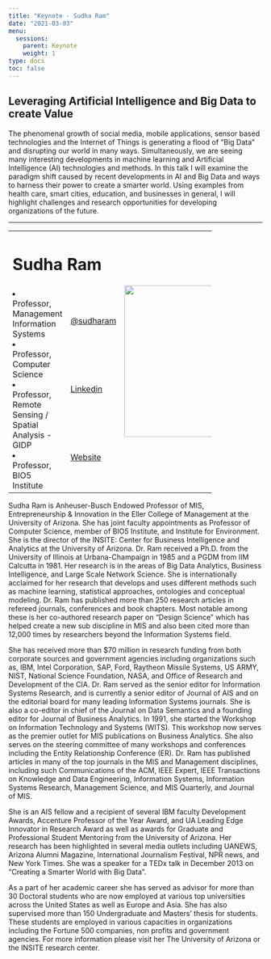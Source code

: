 ```yaml
---
title: "Keynote - Sudha Ram"
date: "2021-03-03"
menu:
  sessions:
    parent: Keynote
    weight: 1
type: docs
toc: false
---
```


## Leveraging Artificial Intelligence and Big Data to create Value
 
The phenomenal growth of social media, mobile  applications, sensor based technologies and  the Internet of Things is generating a flood of  “Big Data” and disrupting our  world in many ways. Simultaneously, we are seeing many interesting developments in machine learning and Artificial Intelligence  (AI) technologies and methods. In this talk I will examine  the paradigm shift caused by recent developments in AI and Big Data and ways to harness their power to  create a smarter world. Using examples from health care, smart cities, education, and businesses in general, I  will  highlight  challenges and  research opportunities for developing organizations of the future.


<hr style="width: 100%; text-align: center; margin-left: 0;" />



<TABLE style="width:80%">
<TR>
<TD COLSPAN="2"><h1>Sudha Ram</h1></TD>
<TD ROWSPAN="4"><img style="float: left;" src="https://appliedmath.arizona.edu/sites/default/files/styles/uaqs_medium/public/images/people/Ram_Sudha.jpg?itok=xjHPqvao" width="300" /></TD>
</TR>
<TR>
<TD ROWSPAN="3"><li> Professor, Management Information Systems</li>
<li>Professor, Computer Science</li>
<li>Professor, Remote Sensing / Spatial Analysis - GIDP</li>
<li>Professor, BIO5 Institute </li></TD>

<TD><i class="fab fa-twitter"></i> <a href="https://twitter.com/sudharam" target="_blank" rel="noopener"> @sudharam</a>
</TD>
</TR>
<TR>
<TD><i class="fab fa-linkedin"></i> <a href="www.linkedin.com/in/SudhaRam" target="_blank" rel="noopener">Linkedin</a>
</TD>
</TR>
<TR>
<TD><i class="fab fa-external-link-alt"></i> <a href="https://mis.eller.arizona.edu/people/sudha-ram" target="_blank" rel="noopener">Website</a>
</TD>
</TR>
</TABLE>

Sudha Ram is Anheuser-Busch Endowed Professor of MIS, Entrepreneurship & Innovation in the Eller College of Management at the University of Arizona. She has joint faculty appointments as Professor of Computer Science, member of BIO5 Institute, and Institute for Environment. She is the director of the INSITE: Center for Business Intelligence and Analytics at the University of Arizona. Dr. Ram received a Ph.D. from the University of Illinois at Urbana-Champaign in 1985 and a PGDM from IIM Calcutta in 1981. Her research is in the areas of Big Data Analytics, Business Intelligence, and Large Scale Network Science. She is internationally acclaimed for her research that develops and uses different methods such as machine learning, statistical approaches, ontologies and conceptual modeling. Dr. Ram has published more than 250 research articles in refereed journals, conferences and book chapters. Most notable among these is her co-authored research paper on “Design Science” which has helped create a new sub discipline in MIS and also been cited more than 12,000 times by researchers beyond the Information Systems field.

She has received more than $70 million in research funding from both corporate sources and government agencies including organizations such as, IBM, Intel Corporation, SAP, Ford, Raytheon Missile Systems, US ARMY, NIST, National Science Foundation, NASA, and Office of Research and Development of the CIA. Dr. Ram served as the senior editor for Information Systems Research, and is currently a senior editor of Journal of AIS and on the editorial board for many leading Information Systems journals. She is also a co-editor in chief of the Journal on Data Semantics and a founding editor for Journal of Business Analytics. In 1991, she started the Workshop on Information Technology and Systems (WITS). This workshop now serves as the premier outlet for MIS publications on Business Analytics. She also serves on the steering committee of many workshops and conferences including the Entity Relationship Conference (ER). Dr. Ram has published articles in many of the top journals in the MIS and Management disciplines, including such Communications of the ACM, IEEE Expert, IEEE Transactions on Knowledge and Data Engineering, Information Systems, Information Systems Research, Management Science, and MIS Quarterly, and Journal of MIS.

She is an AIS fellow and a recipient of several IBM faculty Development Awards, Accenture Professor of the Year Award, and UA Leading Edge Innovator in Research Award as well as awards for Graduate and Professional Student Mentoring from the University of Arizona. Her research has been highlighted in several media outlets including UANEWS, Arizona Alumni Magazine, International Journalism Festival, NPR news, and New York Times. She was a speaker for a TEDx talk in December 2013 on “Creating a Smarter World with Big Data”.

As a part of her academic career she has served as advisor for more than 30 Doctoral students who are now employed at various top universities across the United States as well as Europe and Asia. She has also supervised more than 150 Undergraduate and Masters’ thesis for students. These students are employed in various capacities in organizations including the Fortune 500 companies, non profits and government agencies. For more information please visit her The University of Arizona or the INSITE research center.